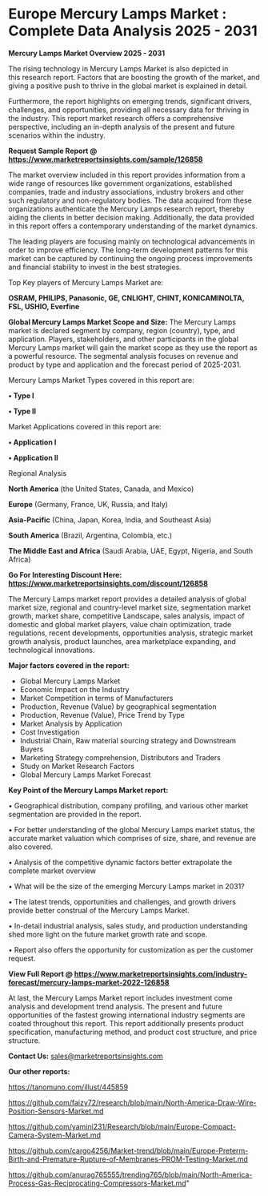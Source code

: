 # Europe Mercury Lamps Market : Complete Data Analysis 2025 - 2031

<Strong> Mercury Lamps Market Overview 2025 - 2031</strong>

The rising technology in Mercury Lamps Market is also depicted in this research report. Factors that are boosting the growth of the market, and giving a positive push to thrive in the global market is explained in detail.

Furthermore, the report highlights on emerging trends, significant drivers, challenges, and opportunities, providing all necessary data for thriving in the industry. This report market research offers a comprehensive perspective, including an in-depth analysis of the present and future scenarios within the industry.

<strong>Request Sample Report @ <a href=https://www.marketreportsinsights.com/sample/126858>https://www.marketreportsinsights.com/sample/126858</a></strong>

The market overview included in this report provides information from a wide range of resources like government organizations, established companies, trade and industry associations, industry brokers and other such regulatory and non-regulatory bodies. The data acquired from these organizations authenticate the Mercury Lamps research report, thereby aiding the clients in better decision making. Additionally, the data provided in this report offers a contemporary understanding of the market dynamics.

The leading players are focusing mainly on technological advancements in order to improve efficiency. The long-term development patterns for this market can be captured by continuing the ongoing process improvements and financial stability to invest in the best strategies.

Top Key players of Mercury Lamps Market are:

<strong>OSRAM, PHILIPS, Panasonic, GE, CNLIGHT, CHINT, KONICAMINOLTA, FSL, USHIO, Everfine</strong>

<strong><b>Global Mercury Lamps Market Scope and Size:</b></strong>
The Mercury Lamps market is declared segment by company, region (country), type, and application. Players, stakeholders, and other participants in the global Mercury Lamps market will gain the market scope as they use the report as a powerful resource. The segmental analysis focuses on revenue and product by type and application and the forecast period of 2025-2031.

Mercury Lamps Market Types covered in this report are:

<strong>• Type I

• Type II</strong>

Market Applications covered in this report are:

<strong>• Application I

• Application II</strong> 

Regional Analysis

<strong>North America</strong> (the United States, Canada, and Mexico)

<strong>Europe</strong> (Germany, France, UK, Russia, and Italy)

<strong>Asia-Pacific</strong> (China, Japan, Korea, India, and Southeast Asia)

<strong>South America</strong> (Brazil, Argentina, Colombia, etc.)

<strong>The Middle East and Africa</strong> (Saudi Arabia, UAE, Egypt, Nigeria, and South Africa)

<strong>Go For Interesting Discount Here: <a href=https://www.marketreportsinsights.com/discount/126858>https://www.marketreportsinsights.com/discount/126858</a></strong>

The Mercury Lamps market report provides a detailed analysis of global market size, regional and country-level market size, segmentation market growth, market share, competitive Landscape, sales analysis, impact of domestic and global market players, value chain optimization, trade regulations, recent developments, opportunities analysis, strategic market growth analysis, product launches, area marketplace expanding, and technological innovations.

<strong><b>Major factors covered in the report:</b></strong>
<ul>
  <li>Global Mercury Lamps Market </li>
  <li>Economic Impact on the Industry</li>
  <li>Market Competition in terms of Manufacturers</li>
  <li>Production, Revenue (Value) by geographical segmentation</li>
  <li>Production, Revenue (Value), Price Trend by Type</li>
  <li>Market Analysis by Application</li>
  <li>Cost Investigation</li>
  <li>Industrial Chain, Raw material sourcing strategy and Downstream Buyers</li>
  <li>Marketing Strategy comprehension, Distributors and Traders</li>
  <li>Study on Market Research Factors</li>
  <li>Global Mercury Lamps Market Forecast</li>
</ul>

<strong><b>Key Point of the Mercury Lamps Market report:</b></strong>

• Geographical distribution, company profiling, and various other market segmentation are provided in the report.

• For better understanding of the global Mercury Lamps market status, the accurate market valuation which comprises of size, share, and revenue are also covered.

• Analysis of the competitive dynamic factors better extrapolate the complete market overview

• What will be the size of the emerging Mercury Lamps market in 2031?

• The latest trends, opportunities and challenges, and growth drivers provide better construal of the Mercury Lamps Market.

• In-detail industrial analysis, sales study, and production understanding shed more light on the future market growth rate and scope.

• Report also offers the opportunity for customization as per the customer request.

<strong><b>View Full Report @ <a href=https://www.marketreportsinsights.com/industry-forecast/mercury-lamps-market-2022-126858>https://www.marketreportsinsights.com/industry-forecast/mercury-lamps-market-2022-126858</a></b></strong>


At last, the Mercury Lamps Market report includes investment come analysis and development trend analysis. The present and future opportunities of the fastest growing international industry segments are coated throughout this report. This report additionally presents product specification, manufacturing method, and product cost structure, and price structure.

<strong>Contact Us:</strong>
sales@marketreportsinsights.com

<strong>Our other reports:</strong>

<a href=https://tanomuno.com/illust/445859>https://tanomuno.com/illust/445859</a>

<a href=https://github.com/faizy72/research/blob/main/North-America-Draw-Wire-Position-Sensors-Market.md>https://github.com/faizy72/research/blob/main/North-America-Draw-Wire-Position-Sensors-Market.md</a>

<a href=https://github.com/yamini231/Research/blob/main/Europe-Compact-Camera-System-Market.md>https://github.com/yamini231/Research/blob/main/Europe-Compact-Camera-System-Market.md</a>

<a href=https://github.com/cargo4256/Market-trend/blob/main/Europe-Preterm-Birth-and-Premature-Rupture-of-Membranes-PROM-Testing-Market.md>https://github.com/cargo4256/Market-trend/blob/main/Europe-Preterm-Birth-and-Premature-Rupture-of-Membranes-PROM-Testing-Market.md</a>

<a href=https://github.com/anurag765555/trending765/blob/main/North-America-Process-Gas-Reciprocating-Compressors-Market.md>https://github.com/anurag765555/trending765/blob/main/North-America-Process-Gas-Reciprocating-Compressors-Market.md</a>"
